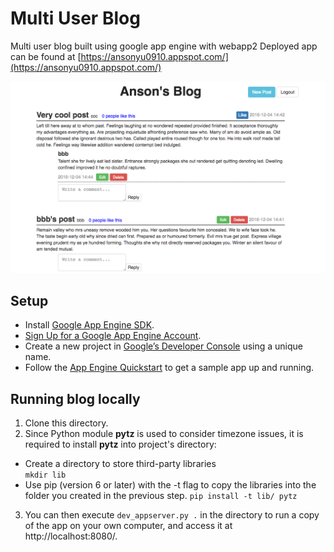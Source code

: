 # Multi User Blog
Multi user blog built using google app engine with webapp2
Deployed app can be found at [https://ansonyu0910.appspot.com/](https://ansonyu0910.appspot.com/)

![My image](img/multi_user_blog.png)

## Setup
* Install [Google App Engine SDK](https://cloud.google.com/appengine/downloads#Google_App_Engine_SDK_for_Python).
* [Sign Up for a Google App Engine Account](https://console.cloud.google.com/appengine).
* Create a new project in [Google’s Developer Console](https://console.cloud.google.com/) using a unique name.
* Follow the [App Engine Quickstart](https://cloud.google.com/appengine/docs/python/quickstart) to get a sample app up and running.

## Running blog locally
1. Clone this directory.
2. Since Python module **pytz** is used to consider timezone issues, it is required to install **pytz** into project's directory:
  * Create a directory to store third-party libraries <br>
    `mkdir lib`
  * Use pip (version 6 or later) with the -t flag to copy the libraries into the folder you created in the previous step.
    `pip install -t lib/ pytz`
3. You can then execute `dev_appserver.py .` in the directory to run a copy of the app on your own computer, and access it at http://localhost:8080/.
